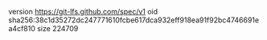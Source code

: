 version https://git-lfs.github.com/spec/v1
oid sha256:38c1d35272dc247771610fcbe617dca932eff918ea91f92bc4746691ea4cf810
size 224709

